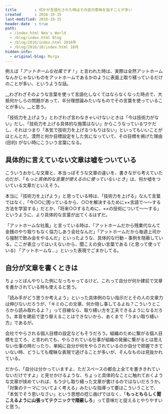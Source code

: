 ```yaml
---
title        : 何かが言語化された時はその逆の意味を指すことが多い
created      : 2016-10-15
last-modified: 2016-10-15
header-date  : true
path:
  - /index.html Neo's World
  - /blog/index.html Blog
  - /blog/2016/index.html 2016年
  - /blog/2016/10/index.html 10月
hidden-info:
  - original-blog: Murga
---
```


例えば「_アットホームな社風です！_」と言われた時は、実際は全然アットホームなんかじゃないものをアットホームであるかのように表面上取り繕っているだけのことが多い、というような話。

__わざわざそのような言葉を使って言語化しなくてはならなくなった時点で、大抵何かしらの問題があって、半分理想論みたいなものでその言葉を使っていることが多い。__と思う。

「技術力を上げよう」とわざわざ言わなきゃいけないときは「今は技術力がない」だし、「技術力を上げる具体的な施策はない」からこうなっているワケだし、それはつまり「本気で技術力を上げるつもりはない」といってもいいことがほとんとだ。漠然と何か目標設定をした気になっていて、その目標を掲げた理由 (目的) がない時にこういう言葉になる。

## 具体的に言えていない文章は嘘をついている

こういうおかしな文章と、本当っぽそうな文章の違いを、書きながら考えていたのだが、「_もっと具体的な言葉が使えるのに使っていないとき_」は、何か嘘をついている文章だといえそう。

本当に「技術力を上げよう」と思っている時は、「技術力を上げる」なんて言葉ではなく、「今○○に困っているから、○○を解決するために××言語で～～する方法を学習する」だとか、「将来○○するために、××の技術について～～する」というように、より具体的な言葉が出てくるはずだ。

「アットホームな社風」と言っている時は、「アットホームだから残業代なんて金銭のやり取りもなく協力しあう会社なんだ」「アットホームだから毎週上司から強制で飲み会をやるんだ」といったような、具体的な行動・事例を隠蔽している。ここが表立ってはいえないから、聞こえの良い言葉である (と思って使っている) 「アットホームな…」といった表現でごまかしてる。

## 自分が文章を書くときは

ちょっとぼんやりした例になっちゃってるけど、これって自分が何か建前で文章を書かされている時も使えると思う。

「読み手がどう思うか考えよう」といった具体例のない指示だとその人の文章力は伸びないだろうが、「キミのこの文章、何か隠し事してるよね？こういうところから読み取れるよ？」って目線なら、取り繕い方を工夫できるようになるだろう。本音を建前で塗り替えることはできないから、あくまで「うまい取り繕い方」であるが。

会社でやらされる個人目標の設定などもそうだろう。組織のために繋がる個人目標を立てろ、と言われても、やらされている仕事が組織の発展に繋がるとは思えない仕事の時だったり、単純に自分が何をやらされているのか自分で把握できていない時、どうしても曖昧な表現で逃げることが多いが、そんなものは見抜かれている。

だから、「自分は分かっていますよ、ただスペースの都合上全てを書ききれていないだけですよ」と見せかけるような、ちょっと具体的なことに触れておくような文章が挟めていれば、もう少し取り繕った文章が書けるのではないだろうか。「対象のテーマについてよく考える」みたいな指導って要はこういうことで、「本気でそう思いなさい」という思想の捻じ曲げではなく、「__もっともらしく聞こえるように山張ってテクニックで隠蔽しろ__」って意味だと捉えるとやりやすいと思う。
